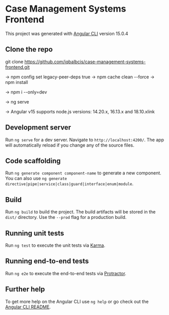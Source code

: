 # Case Management Systems Frontend

This project was generated with [Angular CLI](https://github.com/angular/angular-cli) version 15.0.4

## Clone the repo
   git clone https://github.com/iqbalbcis/case-management-systems-frontend.git 

-> npm config set legacy-peer-deps true
-> npm cache clean --force
-> npm install

-> npm i --only=dev

-> ng serve

-> Angular v15 supports node.js versions: 14.20.x, 16.13.x and 18.10.xlink

## Development server

Run `ng serve` for a dev server. Navigate to `http://localhost:4200/`. The app will automatically reload if you change any of the source files.

## Code scaffolding

Run `ng generate component component-name` to generate a new component. You can also use `ng generate directive|pipe|service|class|guard|interface|enum|module`.

## Build

Run `ng build` to build the project. The build artifacts will be stored in the `dist/` directory. Use the `--prod` flag for a production build.

## Running unit tests

Run `ng test` to execute the unit tests via [Karma](https://karma-runner.github.io).

## Running end-to-end tests

Run `ng e2e` to execute the end-to-end tests via [Protractor](http://www.protractortest.org/).

## Further help

To get more help on the Angular CLI use `ng help` or go check out the [Angular CLI README](https://github.com/angular/angular-cli/blob/master/README.md).
